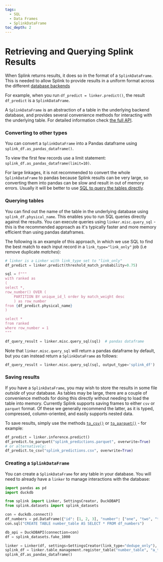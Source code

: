 ```yaml
---
tags:
  - SQL
  - Data Frames
  - SplinkDataFrame
toc_depth: 2
---
```

# Retrieving and Querying Splink Results

When Splink returns results, it does so in the format of a `SplinkDataFrame`.   This is needed to allow Splink to provide results in a uniform format across the different [database backends](../splink_fundamentals/backends/backends.md)

For example, when you run `df_predict = linker.predict()`, the result `df_predict` is a `SplinkDataFrame`.

A `SplinkDataFrame` is an abstraction of a table in the underlying backend database, and provides several convenience methods for interacting with the underlying table.
For detailed information check [the full API](../../api_docs/splink_dataframe.md).

### Converting to other types

You can convert a `SplinkDataFrame` into a Pandas dataframe using `splink_df.as_pandas_dataframe()`.

To view the first few records use a limit statement: `splink_df.as_pandas_dataframe(limit=10)`.

For large linkages, it is not recommended to convert the whole `SplinkDataFrame` to pandas because Splink results can be very large, so converting them into pandas can be slow and result in out of memory errors. Usually it will be better to use [SQL to query the tables directly](#querying-tables).



### Querying tables

You can find out the name of the table in the underlying database using `splink_df.physical_name`. This enables you to run SQL queries directly against the results.
You can execute queries using `linker.misc.query_sql` -
this is the recommended approach as it's typically faster and more memory efficient than using pandas dataframes.

The following is an example of this approach, in which we use SQL to find the best match to each input record in a `link_type="link_only"` job (i.e remove duplicate _matches_):

```python
# linker is a Linker with link_type set to "link_only"
df_predict = linker.predict(threshold_match_probability=0.75)

sql = f"""
with ranked as
(
select *,
row_number() OVER (
    PARTITION BY unique_id_l order by match_weight desc
    ) as row_number
from {df_predict.physical_name}
)

select *
from ranked
where row_number = 1
"""

df_query_result = linker.misc.query_sql(sql)  # pandas dataframe
```

Note that `linker.misc.query_sql` will return a pandas dataframe by default, but you can instead return a `SplinkDataFrame` as follows:
```python
df_query_result = linker.misc.query_sql(sql, output_type='splink_df')
```

### Saving results

If you have a `SplinkDataFrame`, you may wish to store the results in some file _outside_ of your database.
As tables may be large, there are a couple of convenience methods for doing this directly without needing to load the table into memory.
Currently Splink supports saving frames to either `csv` or `parquet` format.
Of these we generally recommend the latter, as it is typed, compressed, column-oriented, and easily supports nested data.

To save results, simply use the methods [`to_csv()`](../../api_docs/splink_dataframe.md) or [`to_parquet()`](../../api_docs/splink_dataframe.md) - for example:
```python
df_predict = linker.inference.predict()
df_predict.to_parquet("splink_predictions.parquet", overwrite=True)
# or alternatively:
df_predict.to_csv("splink_predictions.csv", overwrite=True)
```

### Creating a `SplinkDataFrame`


You can  create a `SplinkDataFrame` for any table in your database. You will need to already have a `linker` to manage interactions with the database:
```python
import pandas as pd
import duckdb

from splink import Linker, SettingsCreator, DuckDBAPI
from splink.datasets import splink_datasets

con = duckdb.connect()
df_numbers = pd.DataFrame({"id": [1, 2, 3], "number": ["one", "two", "three"]})
con.sql("CREATE TABLE number_table AS SELECT * FROM df_numbers")

db_api = DuckDBAPI(connection=con)
df = splink_datasets.fake_1000

linker = Linker(df, settings=SettingsCreator(link_type="dedupe_only"), db_api=db_api)
splink_df = linker.table_management.register_table("number_table", "a_templated_name")
splink_df.as_pandas_dataframe()
```
```

